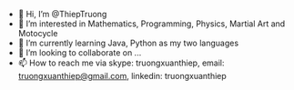 - 👋 Hi, I’m @ThiepTruong
- 👀 I’m interested in Mathematics, Programming, Physics, Martial Art and Motocycle
- 🌱 I’m currently learning Java, Python as my two languages
- 💞️ I’m looking to collaborate on ...
- 📫 How to reach me via skype: truongxuanthiep, email: truongxuanthiep@gmail.com, linkedin: truongxuanthiep

<!---
ThiepTruong/ThiepTruong is a ✨ special ✨ repository because its `README.md` (this file) appears on your GitHub profile.
You can click the Preview link to take a look at your changes.
--->
